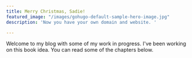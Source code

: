 ```yaml
---
title: Merry Christmas, Sadie!
featured_image: "/images/gohugo-default-sample-hero-image.jpg"
description: 'Now you have your own domain and website. '

---
```

Welcome to my blog with some of my work in progress. I've been working on this book idea. You can read some of the chapters below.